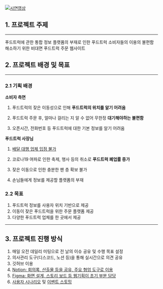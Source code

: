 [![시연영상](https://img.youtube.com/vi/dDON8493k14/0.jpg)](https://youtu.be/dDON8493k14)

## 1. **프로젝트 주제**

---

푸드트럭에 관한 통합 정보 플랫폼의 부재로 인한 푸드트럭 소비자들의 이용의 불편함 해소하기 위한 비대면 푸드트럭 주문 웹사이트

## 2. **프로젝트 배경 및 목표**

---

### 2.1 기획 배경

**소비자 측면**

1. 푸드트럭의 잦은 이동성으로 인해 **푸드트럭의 위치를 알기 어려움**

2. 푸드트럭 주문 후, 얼마나 걸리는 지 알 수 없어 무한정 **대기해야하는 불편함**
3. 오픈시간, 전화번호 등 푸드트럭에 대한 기본 정보를 알기 어려움

**푸드트럭 사장님**

1. [배달 대행 업체 입점 불가](.\public\img\platformdifficult.jpg)

2. 코로나19 여파로 인한 축제, 행사 등의 취소로 **푸드트럭 폐업률 증가**
3. 잦은 이동으로 인한 충분한 팬 층 확보 불가
4. 손님들에게 정보를 제공할 플랫폼의 부재

### 2.2 목표

1.  푸드트럭 정보를 사용자 위치 기반으로 제공
2.  이동이 잦은 푸드트럭을 위한 주문 플랫폼 제공
3.  다양한 푸드트럭 업체를 한 곳에서 제공

---

## 3. 프로젝트 진행 방식

1. 매일 오전 데일리 미팅으로 전 날의 이슈 공유 및 수행 목표 설정
2. 의사관리 도구(디스코드, 노션 등)을 통해 실시간으로 의견 공유
3. 깃허브 이용
4. [Notion: 회의록, 산출물 등을 공유, 주요 협업 도구로 이용](https://www.notion.so/food-truck-around-me/Team-Home-7da9253ad9384712be45bedfc417a3aa)
5. [Figma: 화면 설계, 스토리 보드 등 웹기획이 초기 부분 담당](https://www.figma.com/file/R7BhsmOI26C98biXxJw0oA/Foodtruck-Around-Me?node-id=0%3A1)
6. [사용자 시나리오](https://docs.google.com/spreadsheets/d/1cya2elE9R3OTwjX5Skf6Gv0-q0qrLgohpzIZnKWm6Z4/edit?usp=sharing) 및 [이벤트 스토밍](https://www.marimba.page/p/sesac-c9yXz?lang=ko)
